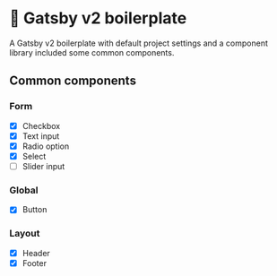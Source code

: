 # 👾 Gatsby v2 boilerplate
A Gatsby v2 boilerplate with default project settings and a component library included some common components.

## Common components

### Form
 - [x] Checkbox
 - [x] Text input
 - [x] Radio option
 - [x] Select
 - [ ] Slider input

### Global
 - [x] Button

 ### Layout
 - [x] Header
 - [x] Footer
